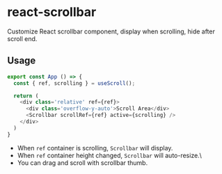 # react-scrollbar
Customize React scrollbar component, display when scrolling, hide after scroll end. 

## Usage

```TypeScript
export const App () => {
  const { ref, scrolling } = useScroll();

  return (
    <div class='relative' ref={ref}>
      <div class='overflow-y-auto'>Scroll Area</div>
      <Scrollbar scrollRef={ref} active={scrolling} />
    </div>
  )
}
```

- When `ref` container is scrolling, `Scrollbar` will display.
- When `ref` container height changed, `Scrollbar` will auto-resize.\
- You can drag and scroll with scrollbar thumb.

